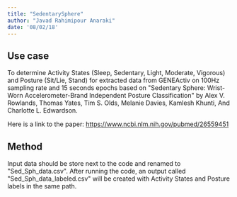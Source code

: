 ```yaml
---
title: "SedentarySphere"
author: "Javad Rahimipour Anaraki"
date: '08/02/18'
---
```


## Use case
To determine Activity States (Sleep, Sedentary, Light, Moderate, Vigorous) and Posture (Sit/Lie, Stand) for extracted data from GENEActiv on 100Hz sampling rate and 15 seconds epochs based on "Sedentary Sphere: Wrist-Worn Accelerometer-Brand Independent Posture Classification" by Alex V. Rowlands, Thomas Yates, Tim S. Olds, Melanie Davies, Kamlesh Khunti, And Charlotte L. Edwardson.

Here is a link to the paper: https://www.ncbi.nlm.nih.gov/pubmed/26559451

## Method
Input data should be store next to the code and renamed to "Sed_Sph_data.csv". After running the code, an output called "Sed_Sph_data_labeled.csv" will be created with Activity States and Posture labels in the same path.
